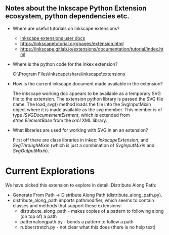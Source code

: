 ## Notes about the Inkscape Python Extension ecosystem, python dependencies etc.

- Where are useful tutorials on Inkscape extensions?
  - [Inkscape extensions user docs](https://inkscape-manuals.readthedocs.io/en/latest/extensions.html)
  - https://inkscapetutorial.org/pages/extension.html
  - https://inkscape.gitlab.io/extensions/documentation/tutorial/index.html
  
- Where is the python code for the inkex extension?

  C:\Program Files\Inkscape\share\inkscape\extensions
  
- How is the current inkscape document made available in the extension?

   The inkscape working doc appears to be available as a temporary SVG file to the extension. The extension python library is passed the SVG file name. The load_svg() method loads the file
  into the SvgInputMixin object where it is made available as the *svg* member. This member is of type *ISVGDocumementElement*, which is extended from *etree.ElementBase* from the *lxml* XML library.
- What libraries are used for working with SVG in an an extension?

  First off there are class libraries in inkex: *InkscapeExtension*, and *SvgThroughMixin* (which is just a combination of *SvgInputMixin* and *SvgOutputMixin*).

# Current Explorations
We have picked this extension to explore in detail: Distribute Along Path:
- Generate From Path -> Distribute Along Path (distribute_along_path.py).
- distribute_along_path imports pathmodifier, which seems to contain classes and methods that support these extensions:
    - distrubute_along_path - makes copies of a pattern to following along (on top of) a path
    - patternalongpath.py - bends a pattern to follow a path
    - rubberstretch.py - not clear what this does (there is no help text)
